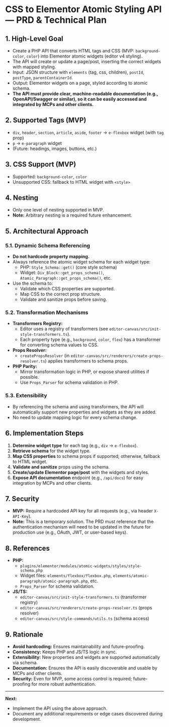# CSS to Elementor Atomic Styling API — PRD & Technical Plan

## 1. High-Level Goal
- Create a PHP API that converts HTML tags and CSS (MVP: `background-color`, `color`) into Elementor atomic widgets (editor v4 styling).
- The API will create or update a page/post, inserting the correct widgets with mapped styling.
- Input: JSON structure with `elements` (tag, css, children), `postId`, `postType`, `parentContainerId`.
- Output: Elementor widgets on a page, styled according to atomic schema.
- **The API must provide clear, machine-readable documentation (e.g., OpenAPI/Swagger or similar), so it can be easily accessed and integrated by MCPs and other clients.**

## 2. Supported Tags (MVP)
- `div`, `header`, `section`, `article`, `aside`, `footer` → `e-flexbox` widget (with `tag` prop)
- `p` → `e-paragraph` widget
- (Future: headings, images, buttons, etc.)

## 3. CSS Support (MVP)
- Supported: `background-color`, `color`
- Unsupported CSS: fallback to HTML widget with `<style>`

## 4. Nesting
- Only one level of nesting supported in MVP.
- **Note:** Arbitrary nesting is a required future enhancement.

## 5. Architectural Approach
### 5.1. Dynamic Schema Referencing
- **Do not hardcode property mapping.**
- Always reference the atomic widget schema for each widget type:
  - PHP: `Style_Schema::get()` (core style schema)
  - Widget: `Div_Block::get_props_schema()`, `Atomic_Paragraph::get_props_schema()`, etc.
- Use the schema to:
  - Validate which CSS properties are supported.
  - Map CSS to the correct prop structure.
  - Validate and sanitize props before saving.

### 5.2. Transformation Mechanisms
- **Transformers Registry:**
  - Editor uses a registry of transformers (see `editor-canvas/src/init-style-transformers.ts`).
  - Each property type (e.g., `background`, `color`, `flex`) has a transformer for converting schema values to CSS.
- **Props Resolver:**
  - `createPropsResolver` (in `editor-canvas/src/renderers/create-props-resolver.ts`) applies transformers to schema props.
- **PHP Parity:**
  - Mirror transformation logic in PHP, or expose shared utilities if possible.
  - Use `Props_Parser` for schema validation in PHP.

### 5.3. Extensibility
- By referencing the schema and using transformers, the API will automatically support new properties and widgets as they are added.
- No need to update mapping logic for every schema change.

## 6. Implementation Steps
1. **Determine widget type** for each tag (e.g., `div` → `e-flexbox`).
2. **Retrieve schema** for the widget type.
3. **Map CSS properties** to schema props if supported; otherwise, fallback to HTML widget.
4. **Validate and sanitize** props using the schema.
5. **Create/update Elementor page/post** with the widgets and styles.
6. **Expose API documentation** endpoint (e.g., `/api/docs`) for easy integration by MCPs and other clients.

## 7. Security
- **MVP:** Require a hardcoded API key for all requests (e.g., via header `X-API-Key`).
- **Note:** This is a temporary solution. The PRD must reference that the authentication mechanism will need to be updated in the future for production use (e.g., OAuth, JWT, or user-based keys).

## 8. References
- **PHP:**
  - `plugins/elementor/modules/atomic-widgets/styles/style-schema.php`
  - Widget files: `elements/flexbox/flexbox.php`, `elements/atomic-paragraph/atomic-paragraph.php`, etc.
  - `Props_Parser` for schema validation.
- **JS/TS:**
  - `editor-canvas/src/init-style-transformers.ts` (transformer registry)
  - `editor-canvas/src/renderers/create-props-resolver.ts` (props resolver)
  - `editor-canvas/src/style-commands/utils.ts` (schema access)

## 9. Rationale
- **Avoid hardcoding:** Ensures maintainability and future-proofing.
- **Consistency:** Keeps PHP and JS/TS logic in sync.
- **Extensibility:** New properties and widgets are supported automatically via schema.
- **Documentation:** Ensures the API is easily discoverable and usable by MCPs and other clients.
- **Security:** Even for MVP, some access control is required; future-proofing for more robust authentication.

---

**Next:**
- Implement the API using the above approach.
- Document any additional requirements or edge cases discovered during development.
